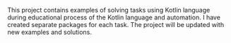 This project contains examples of solving tasks using Kotlin language during educational process of the Kotlin language and automation.
I have created separate packages for each task.
The project will be updated with new examples and solutions.
